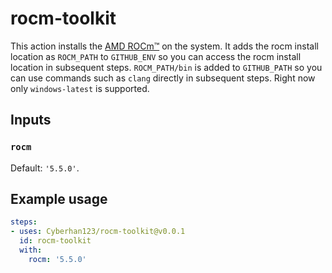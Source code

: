 # rocm-toolkit

This action installs the [AMD ROCm™](https://rocm.docs.amd.com/en/latest) on the system.
It adds the rocm install location as `ROCM_PATH` to `GITHUB_ENV` so you can access the rocm install location in subsequent steps. `ROCM_PATH/bin` is added to `GITHUB_PATH` so you can use commands such as `clang` directly in subsequent steps. Right now only `windows-latest` is supported. 
## Inputs

### `rocm`

Default: `'5.5.0'`.

## Example usage

```yaml
steps:
- uses: Cyberhan123/rocm-toolkit@v0.0.1
  id: rocm-toolkit
  with:
    rocm: '5.5.0'
```
